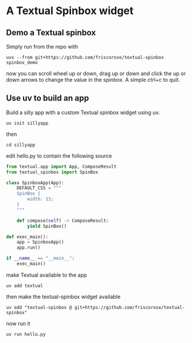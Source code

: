 # A Textual Spinbox widget

## Demo a Textual spinbox 

Simply run from the repo with

`uvx --from git+https://github.com/friscorose/textual-spinbox spinbox_demo`

now you can scroll wheel up or down, drag up or down and click the up or down arrows to change the value in the spinbox. A simple ctrl+c to quit.

## Use uv to build an app

Build a silly app with a custom Textual spinbox widget using uv.

`uv init sillyapp`

then

`cd sillyapp`

edit hello.py to contain the following source

```python
from textual.app import App, ComposeResult
from textual_spinbox import SpinBox

class SpinboxApp(App):
    DEFAULT_CSS = """
    SpinBox {
        width: 13;
    }
    """

    def compose(self) -> ComposeResult:
        yield SpinBox()

def exec_main():
    app = SpinboxApp()
    app.run() 

if __name__ == "__main__":
    exec_main()
```
make Textual available to the app

`uv add textual`

then make the textual-spinbox widget available

`uv add "textual-spinbox @ git+https://github.com/friscorose/textual-spinbox"`

now run it

`uv run hello.py`
